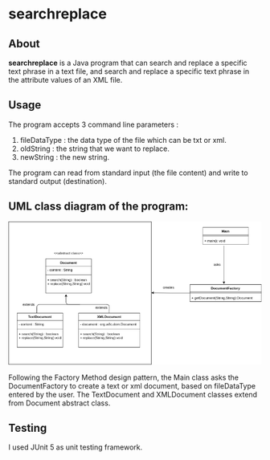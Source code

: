 # searchreplace

## About

**searchreplace** is a Java program that can search and replace a specific text phrase in a text file,
and search and replace a specific text phrase in the attribute values of an XML file.

## Usage

The program accepts 3 command line parameters :

1. fileDataType : the data type of the file which can be txt or xml.
2. oldString : the string that we want to replace.
3. newString : the new string.

The program can read from standard input (the file content) and write to standard output (destination).

## UML class diagram of the program:

![UML class diagram](diagrams/DocumentFactoryMethod.png)

Following the Factory Method design pattern, the Main class asks the DocumentFactory to create a text or xml document,
based on fileDataType entered by the user.
The TextDocument and XMLDocument classes extend from Document abstract class.

## Testing

I used JUnit 5 as unit testing framework.
